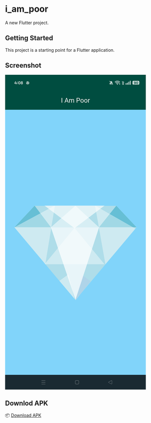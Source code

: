 # i_am_poor

A new Flutter project.

## Getting Started

This project is a starting point for a Flutter application.

## Screenshot

![App Screenshot](images/screenshot.png)

## Downlod APK

📦 [Download APK](https://drive.google.com/file/d/1BHC4Pd-v1wOa5Om8RB5L4sr0stBpN0lM/view?usp=sharing)